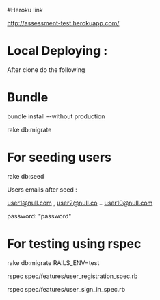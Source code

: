#Heroku link

http://assessment-test.herokuapp.com/

# Local Deploying :

After clone do the following

# Bundle

bundle install --without production

rake db:migrate

# For seeding users

rake db:seed

Users emails after seed :

user1@null.com , user2@null.co .. user10@null.com

password: "password"
# For testing using rspec

rake db:migrate RAILS_ENV=test

rspec spec/features/user_registration_spec.rb

rspec spec/features/user_sign_in_spec.rb